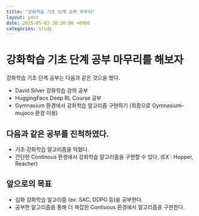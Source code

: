 ```yaml
---
title: "강화학습 기초 단계 공부 마무리"
layout: post
date: 2025-05-03 20:30:00 +0900
categories: study
---
```


# 강화학습 기초 단계 공부 마무리를 해보자

강화학습 기초 단계 공부는 다음과 같은 것으을 했다.
* David Silver 강화학습 강의 공부
* HuggingFace Deep RL Course 공부
* Gymnasium 환경에서 강화학습 알고리즘 구현하기 (최종으로 Gymnasium-mujoco 환경 이용)

## 다음과 같은 공부를 진척하였다.
* 기초 강화학습 알고리즘을 익혔다.
* 간단한 Continous 환경에서 강화학습 알고리즘을 구현할 수 있다. (EX : Hopper, Reacher)

## 앞으로의 목표
* 심화 강화학습 알고리즘 (ex: SAC, DDPG 등)을 공부한다.
* 공부한 알고리즘을 통해 더 복잡한 Contiuous 환경에서 알고리즘을 구현한다.